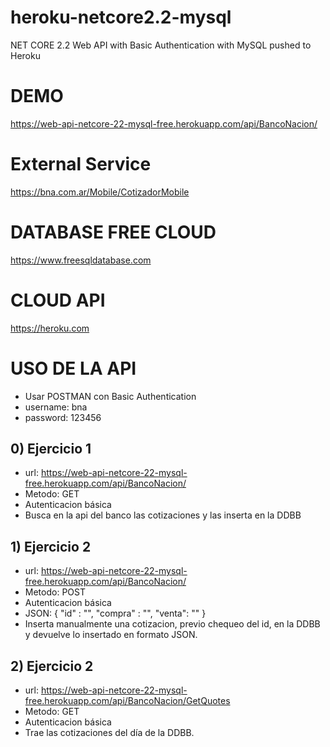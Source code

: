 # heroku-netcore2.2-mysql
NET CORE 2.2 Web API with Basic Authentication with MySQL pushed to Heroku

# DEMO
https://web-api-netcore-22-mysql-free.herokuapp.com/api/BancoNacion/

# External Service
https://bna.com.ar/Mobile/CotizadorMobile

# DATABASE FREE CLOUD
https://www.freesqldatabase.com

# CLOUD API
https://heroku.com

# USO DE LA API
- Usar POSTMAN con Basic Authentication 
- username: bna
- password: 123456

## 0) Ejercicio 1
- url: https://web-api-netcore-22-mysql-free.herokuapp.com/api/BancoNacion/
- Metodo: GET
- Autenticacion básica
- Busca en la api del banco las cotizaciones y las inserta en la DDBB

## 1) Ejercicio 2
- url: https://web-api-netcore-22-mysql-free.herokuapp.com/api/BancoNacion/
- Metodo: POST
- Autenticacion básica
- JSON: 
  {
    "id" : "",
    "compra" : "",
    "venta": ""
  }
- Inserta manualmente una cotizacion, previo chequeo del id, en la DDBB y devuelve lo insertado en formato JSON.

## 2) Ejercicio 2
- url: https://web-api-netcore-22-mysql-free.herokuapp.com/api/BancoNacion/GetQuotes
- Metodo: GET
- Autenticacion básica
- Trae las cotizaciones del día de la DDBB.

